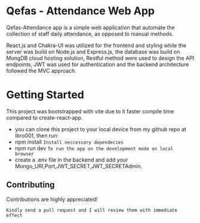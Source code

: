 # Qefas - Attendance Web App

Qefas-Attendance app is a simple web application that automate the collection of staff daily attendance, as opposed to manual methods. 

React.js and Chakra-UI was utilized for the frontend and styling while the server was build on Node.js and Express.js,
the database was build on MongDB cloud hosting solution, Restful method were used to design the API endpoints,
JWT was used for authentication and the backend architecture followed the MVC approach.

# Getting Started
This project was bootstrapped with vite due to it faster compile time compared to create-react-app.
- you can clone this project to your local device from my github repo at Ibro001, then run:
- npm install  `Install neccessary dependecies`
- npm run dev  `To run the app on the development mode on local browser`
- create a .env file in the backend and add your Mongo_URI,Port,JWT_SECRET,JWT_SECRETAdmin.


## Contributing

Contributions are highly appreciated!

`Kindly send a pull request and I will review them with immediate effect`
